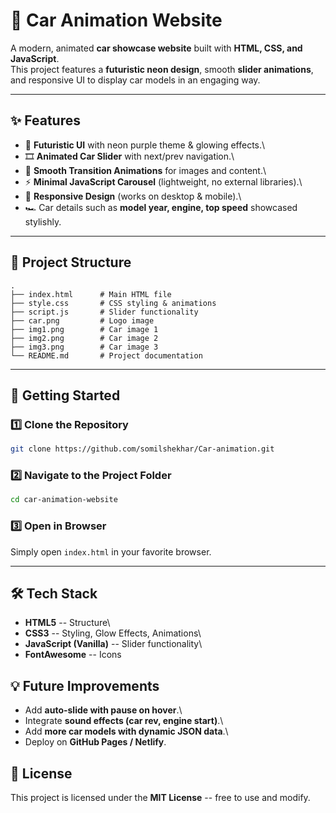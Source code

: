 # 🚗 Car Animation Website

A modern, animated **car showcase website** built with **HTML, CSS, and
JavaScript**.\
This project features a **futuristic neon design**, smooth **slider
animations**, and responsive UI to display car models in an engaging
way.

------------------------------------------------------------------------

## ✨ Features

-   🎨 **Futuristic UI** with neon purple theme & glowing effects.\
-   🎞️ **Animated Car Slider** with next/prev navigation.\
-   🔄 **Smooth Transition Animations** for images and content.\
-   ⚡ **Minimal JavaScript Carousel** (lightweight, no external
    libraries).\
-   📱 **Responsive Design** (works on desktop & mobile).\
-   🏎️ Car details such as **model year, engine, top speed** showcased
    stylishly.

------------------------------------------------------------------------

## 📂 Project Structure

    .
    ├── index.html      # Main HTML file
    ├── style.css       # CSS styling & animations
    ├── script.js       # Slider functionality
    ├── car.png         # Logo image
    ├── img1.png        # Car image 1
    ├── img2.png        # Car image 2
    ├── img3.png        # Car image 3
    └── README.md       # Project documentation

------------------------------------------------------------------------

## 🚀 Getting Started

### 1️⃣ Clone the Repository

``` bash
git clone https://github.com/somilshekhar/Car-animation.git
```

### 2️⃣ Navigate to the Project Folder

``` bash
cd car-animation-website
```

### 3️⃣ Open in Browser

Simply open `index.html` in your favorite browser.

------------------------------------------------------------------------

## 🛠️ Tech Stack

-   **HTML5** -- Structure\
-   **CSS3** -- Styling, Glow Effects, Animations\
-   **JavaScript (Vanilla)** -- Slider functionality\
-   **FontAwesome** -- Icons

## 💡 Future Improvements

-   Add **auto-slide with pause on hover**.\
-   Integrate **sound effects (car rev, engine start)**.\
-   Add **more car models with dynamic JSON data**.\
-   Deploy on **GitHub Pages / Netlify**.

## 📜 License

This project is licensed under the **MIT License** -- free to use and
modify.

